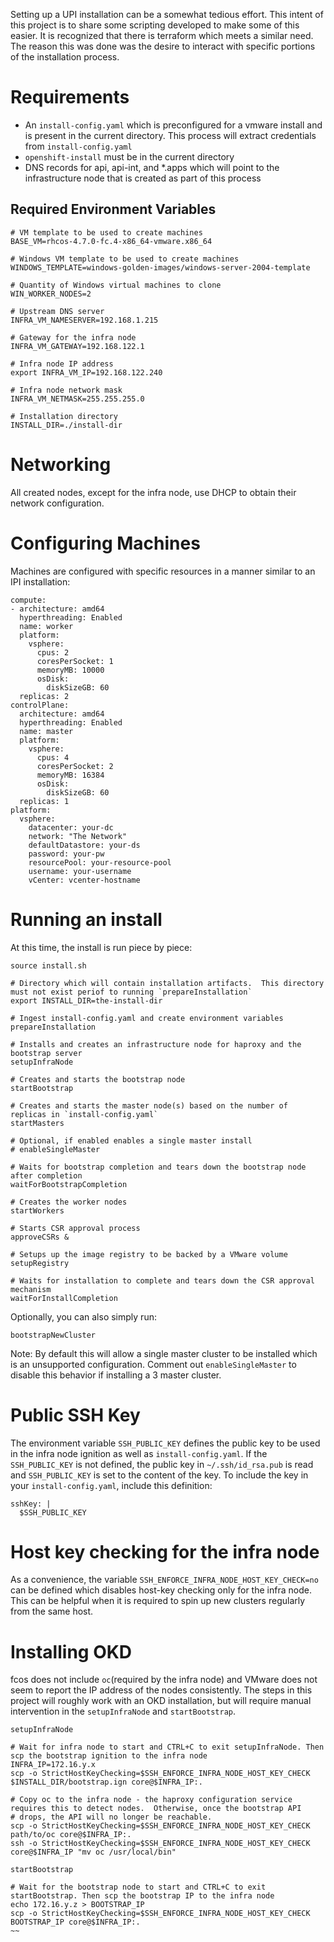 Setting up a UPI installation can be a somewhat tedious effort.  This intent of this project is to share some scripting developed to
make some of this easier.  It is recognized that there is terraform which meets a similar need.  The reason this was done was the desire
to interact with specific portions of the installation process.

# Requirements

- An `install-config.yaml` which is preconfigured for a vmware install and is present in the current directory.  This process will extract credentials from `install-config.yaml`
- `openshift-install` must be in the current directory
- DNS records for api, api-int, and *.apps which will point to the infrastructure node that is created as part of this process

## Required Environment Variables

~~~
# VM template to be used to create machines
BASE_VM=rhcos-4.7.0-fc.4-x86_64-vmware.x86_64

# Windows VM template to be used to create machines
WINDOWS_TEMPLATE=windows-golden-images/windows-server-2004-template

# Quantity of Windows virtual machines to clone
WIN_WORKER_NODES=2

# Upstream DNS server
INFRA_VM_NAMESERVER=192.168.1.215

# Gateway for the infra node
INFRA_VM_GATEWAY=192.168.122.1

# Infra node IP address
export INFRA_VM_IP=192.168.122.240

# Infra node network mask
INFRA_VM_NETMASK=255.255.255.0

# Installation directory
INSTALL_DIR=./install-dir
~~~

# Networking

All created nodes, except for the infra node, use DHCP to obtain their network configuration.

# Configuring Machines

Machines are configured with specific resources in a manner similar to an IPI installation:

~~~
compute:
- architecture: amd64
  hyperthreading: Enabled
  name: worker
  platform:
    vsphere:
      cpus: 2
      coresPerSocket: 1
      memoryMB: 10000
      osDisk:
        diskSizeGB: 60
  replicas: 2
controlPlane:
  architecture: amd64
  hyperthreading: Enabled
  name: master
  platform:
    vsphere:
      cpus: 4
      coresPerSocket: 2
      memoryMB: 16384
      osDisk:
        diskSizeGB: 60
  replicas: 1
platform:
  vsphere:
    datacenter: your-dc
    network: "The Network"
    defaultDatastore: your-ds
    password: your-pw
    resourcePool: your-resource-pool
    username: your-username
    vCenter: vcenter-hostname
~~~

# Running an install

At this time, the install is run piece by piece:

~~~
source install.sh

# Directory which will contain installation artifacts.  This directory must not exist periof to running `prepareInstallation`
export INSTALL_DIR=the-install-dir

# Ingest install-config.yaml and create environment variables
prepareInstallation

# Installs and creates an infrastructure node for haproxy and the bootstrap server
setupInfraNode

# Creates and starts the bootstrap node
startBootstrap

# Creates and starts the master node(s) based on the number of replicas in `install-config.yaml`
startMasters

# Optional, if enabled enables a single master install
# enableSingleMaster

# Waits for bootstrap completion and tears down the bootstrap node after completion
waitForBootstrapCompletion

# Creates the worker nodes
startWorkers

# Starts CSR approval process
approveCSRs &

# Setups up the image registry to be backed by a VMware volume
setupRegistry

# Waits for installation to complete and tears down the CSR approval mechanism
waitForInstallCompletion

~~~

Optionally, you can also simply run:

~~~
bootstrapNewCluster
~~~

Note: By default this will allow a single master cluster to be installed which is an unsupported configuration.  Comment out `enableSingleMaster` to disable this behavior if installing a 3 master cluster.

# Public SSH Key

The environment variable `SSH_PUBLIC_KEY` defines the public key to be used in the infra node ignition as well as `install-config.yaml`.   If the `SSH_PUBLIC_KEY` is not defined, the public key in `~/.ssh/id_rsa.pub` is read and `SSH_PUBLIC_KEY` is set to the content of the key.  To include the key in your `install-config.yaml`, include this definition:

~~~
sshKey: |
  $SSH_PUBLIC_KEY
~~~


# Host key checking for the infra node

As a convenience, the variable `SSH_ENFORCE_INFRA_NODE_HOST_KEY_CHECK=no` can be defined which disables host-key checking only for the infra node.  This can be
helpful when it is required to spin up new clusters regularly from the same host.


# Installing OKD

fcos does not include `oc`(required by the infra node) and VMware does not seem to report the IP address of the nodes consistently.  The steps in this project will roughly work with an OKD installation, but will require manual intervention in the `setupInfraNode` and `startBootstrap`.

~~~
setupInfraNode

# Wait for infra node to start and CTRL+C to exit setupInfraNode. Then scp the bootstrap ignition to the infra node
INFRA_IP=172.16.y.x
scp -o StrictHostKeyChecking=$SSH_ENFORCE_INFRA_NODE_HOST_KEY_CHECK $INSTALL_DIR/bootstrap.ign core@$INFRA_IP:.

# Copy oc to the infra node - the haproxy configuration service requires this to detect nodes.  Otherwise, once the bootstrap API
# drops, the API will no longer be reachable.
scp -o StrictHostKeyChecking=$SSH_ENFORCE_INFRA_NODE_HOST_KEY_CHECK path/to/oc core@$INFRA_IP:.
ssh -o StrictHostKeyChecking=$SSH_ENFORCE_INFRA_NODE_HOST_KEY_CHECK core@$INFRA_IP "mv oc /usr/local/bin"

startBootstrap

# Wait for the bootstrap node to start and CTRL+C to exit startBootstrap. Then scp the bootstrap IP to the infra node
echo 172.16.y.z > BOOTSTRAP_IP
scp -o StrictHostKeyChecking=$SSH_ENFORCE_INFRA_NODE_HOST_KEY_CHECK BOOTSTRAP_IP core@$INFRA_IP:.
~~
